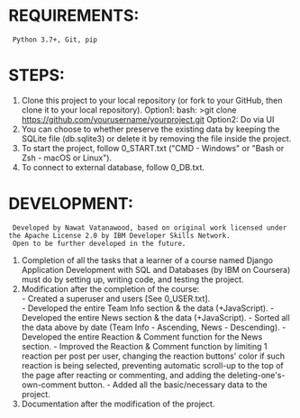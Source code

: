 # REQUIREMENTS: 
     Python 3.7+, Git, pip
# STEPS: 
1. Clone this project to your local repository (or fork to your GitHub, then clone it to your local repository).
     Option1: bash: >git clone https://github.com/yourusername/yourproject.git
     Option2: Do via UI
2. You can choose to whether preserve the existing data by keeping the SQLite file (db.sqlite3) or delete it by removing the file inside the project.  
3. To start the project, follow 0_START.txt ("CMD - Windows" or "Bash or Zsh - macOS or Linux").
4. To connect to external database, follow 0_DB.txt.

# DEVELOPMENT:
     Developed by Nawat Vatanawood, based on original work licensed under the Apache License 2.0 by IBM Developer Skills Network.
     Open to be further developed in the future.
1. Completion of all the tasks that a learner of a course named Django Application Development with SQL and Databases (by IBM on Coursera) must do 
        by setting up, writing code, and testing the project.         
2. Modification after the completion of the course:   
        - Created a superuser and users [See 0_USER.txt].  
        - Developed the entire Team Info section & the data (+JavaScript). 
        - Developed the entire News section & the data (+JavaScript).
        - Sorted all the data above by date (Team Info - Ascending, News - Descending).
        - Developed the entire Reaction & Comment function for the News section.
        - Improved the Reaction & Comment function by limiting 1 reaction per post per user, changing the reaction buttons' color if such reaction is being selected, 
	preventing automatic scroll-up to the top of the page after reacting or commenting, and adding the deleting-one's-own-comment button.
        - Added all the basic/necessary data to the project.
3. Documentation after the modification of the project.